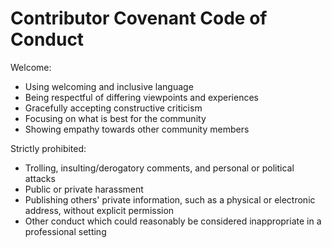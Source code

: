 # Contributor Covenant Code of Conduct

Welcome:

*    Using welcoming and inclusive language
*    Being respectful of differing viewpoints and experiences
*    Gracefully accepting constructive criticism
*    Focusing on what is best for the community
*    Showing empathy towards other community members

Strictly prohibited:

*    Trolling, insulting/derogatory comments, and personal or political attacks
*    Public or private harassment
*    Publishing others' private information, such as a physical or electronic address, without explicit permission
*    Other conduct which could reasonably be considered inappropriate in a professional setting
